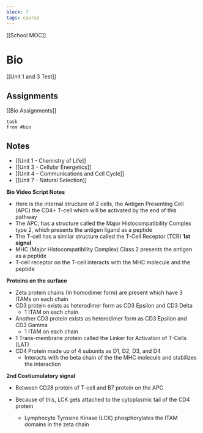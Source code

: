 ```yaml
---
block: 7
tags: course
---
```


[[School MOC]]
# Bio

[[Unit 1 and 3 Test]]
## Assignments
[[Bio Assignments]]
```dataview
task
from #bio
```

## Notes
- [[Unit 1 - Chemistry of Life]]
- [[Unit 3 - Cellular Energetics]]
- [[Unit 4 - Communications and Cell Cycle]]
- [[Unit 7 - Natural Selection]]

**Bio Video Script Notes**
- Here is the internal structure of 2 cells, the Antigen Presenting Cell (APC) the CD4+ T-cell which will be activated by the end of this pathway
- The APC, has a structure called the Major Histocompatibility Complex type 2, which presents the antigen ligand as a peptide
- The T-cell has a similar structure called the T-Cell Receptor (TCR)
**1st signal**
- MHC (Major Histocompatibility Complex) Class 2 presents the antigen as a peptide
- T-cell receptor on the T-cell interacts with the MHC molecule and the peptide

**Proteins on the surface**
- Zeta protein chains (In homodimer form) are present which have 3 ITAMs on each chain
- CD3 protein exists as heterodimer form as CD3 Epsilon and CD3 Delta
	- 1 ITAM on each chain
- Another CD3 protein exists as heterodimer form as CD3 Epsilon and CD3 Gamma
	- 1 ITAM on each chain
- 1 Trans-membrane protein called the Linker for Activation of T-Cells (LAT)
- CD4 Protein made up of 4 subunits as D1, D2, D3, and D4
	- Interacts with the beta chain of the the MHC molecule and stabilizes the interaction

**2nd Costiumulatory signal**
- Between CD28 protein of T-cell and B7 protein on the APC

- Because of this, LCK gets attached to the cytoplasmic tail of the CD4 protein
	- Lymphocyte Tyrosine Kinase (LCK) phosphorylates the ITAM domains in the zeta chain
